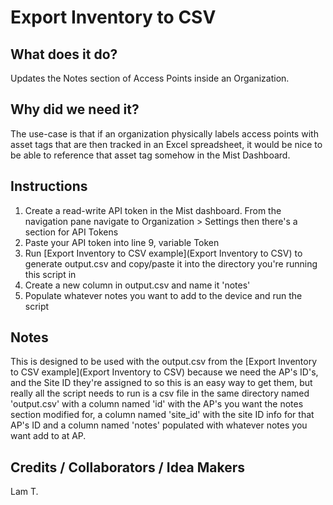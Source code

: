 # Export Inventory to CSV #

## What does it do? ##

Updates the Notes section of Access Points inside an Organization.

## Why did we need it? ##

The use-case is that if an organization physically labels access points with asset tags that are then tracked in an Excel spreadsheet, it would be nice to be able to reference that asset tag somehow in the Mist Dashboard.

## Instructions ##

1. Create a read-write API token in the Mist dashboard. From the navigation pane navigate to Organization > Settings then there's a section for API Tokens
2. Paste your API token into line 9, variable Token
3. Run [Export Inventory to CSV example](Export Inventory to CSV) to generate output.csv and copy/paste it into the directory you're running this script in
4. Create a new column in output.csv and name it 'notes'
5. Populate whatever notes you want to add to the device and run the script

## Notes ##

This is designed to be used with the output.csv from the [Export Inventory to CSV example](Export Inventory to CSV) because we need the AP's ID's, and the Site ID they're assigned to so this is an easy way to get them, but really all the script needs to run is a csv file in the same directory named 'output.csv' with a column named 'id' with the AP's you want the notes section modified for, a column named 'site_id' with the site ID info for that AP's ID and a column named 'notes' populated with whatever notes you want add to at AP.

## Credits / Collaborators / Idea Makers ##

Lam T.